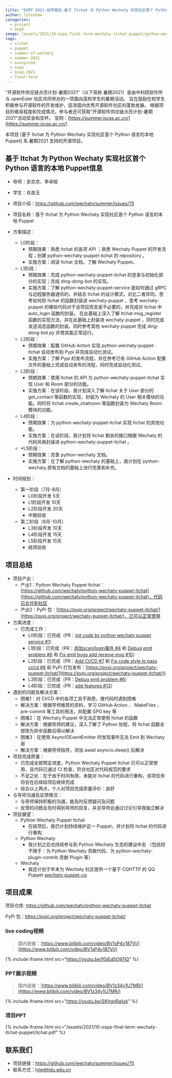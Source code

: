 ```yaml
---
title: "OSPP 2021-结项报告-基于 Itchat 为 Python Wechaty 实现社区首个 Python 语言的本地 Puppet"
author: lyleshaw
categories:
  - project
  - ospp
image: /assets/2021/10-ospp-final-term-wechaty-itchat-puppet/python-wechaty-puppet-itchat.webp
tags:
  - itchat
  - puppet
  - summer-of-wechaty
  - summer-2021
  - ecosystem
  - ospp
  - ospp-2021
  - final-term
---
```


“开源软件供应链点亮计划-暑期2021”（以下简称 暑期2021）是由中科院软件所与 openEuler 社区共同举办的一项面向高校学生的暑期活动。
旨在鼓励在校学生积极参与开源软件的开发维护，促进国内优秀开源软件社区的蓬勃发展。
根据项目的难易程度和完成情况，参与者还可获取“开源软件供应链点亮计划-暑期2021”活动奖金和奖杯。
官网：[https://summer.iscas.ac.cn/](https://summer.iscas.ac.cn/)

本项目 [基于 Itchat 为 Python Wechaty 实现社区首个 Python 语言的本地 Puppet] 系 暑期2021 支持的开源项目。

## 基于 Itchat 为 Python Wechaty 实现社区首个 Python 语言的本地 Puppet信息

- 导师：吴京京、李卓桓
- 学生：肖良玉
- 项目介绍：<https://github.com/wechaty/summer/issues/75>

- 项目名称：基于 Itchat 为 Python Wechaty 实现社区首个 Python 语言的本地 Puppet
- 方案描述：
  - L0阶段：
    - 预期效果：熟悉 Itchat 的各项 API ；熟悉 Wechaty Puppet 的开发流程；创建 python-wechaty-puppet-itchat 的 repository 。
    - 实施方案：阅读 Itchat 文档，了解 Wechaty Puppet。
  - L1阶段：
    - 预期效果：完成 python-wechaty-puppet-itchat 的登录与初始化部分的实现；完成  ding-dong-bot 的实现。
    - 实施方案：了解 python-wechaty-puppet-service 是如何通过 gRPC 与远程服务器通讯的，并结合 Itchat 的设计模式，对比二者异同，思考如何将 Itchat 的函数封装进 wechaty-puppet ，思考 wechaty-puppet 的哪些代码对于该项目而言是不必要的，并完成对 Itchat 中 auto_login 函数的封装。 在此基础上深入了解 Itchat msg_register 函数的实现方法，并在此基础上封装进 wechaty-puppet ，同时完成发送消息函数的封装。同时参考其他 wechaty-puppet 完成 ding-dong-bot.py 并使其能正常运行。
  - L2阶段：
    - 预期效果：配置 GitHub Action 实现 python-wechaty-puppet-itchat 自动发布到  Pypi 并完成自动化测试。
    - 实施方案：了解 Pypi 的发布流程，并在参考已有 GitHub Action 配置文件的基础上完成自动发布的流程，同时完成自动化测试。
  - L3阶段：
    - 预期效果：使用 Itchat 的 API 为 python-wechaty-puppet-itchat 实现 User 和  Room 部分的功能。
    - 实施方案：在该阶段，我计划深入了解 Itchat 关于 User 部分的 get_contact 等函数的实现，封装为 Wechaty 的 User 相关模块的功能。同时将 Itchat create_chatroom 等函数封装为 Wechaty Room 模块的功能。
  - L4阶段：
    - 预期效果：为 python-wechaty-puppet-itchat 实现 Itchat 的其他功能。
    - 实施方案：在该阶段，我计划将 Itchat 剩余的接口根据 Wechaty 的代码风格封装进 python-wechaty-puppet-itchat 。
  - *L5阶段：
    - 预期效果：完善 python-wechaty 文档。
    - 实施方案：在了解 python-wechaty 的基础上，我计划在 python-wechaty 原有文档的基础上进行完善和补充。

- 时间规划：
  - 第一阶段（7月-8月）
    - L0阶段开发 5天
    - L1阶段开发 10天
    - L2阶段开发 20天
    - 中期验收
  - 第二阶段（8月-10月）
    - L3阶段开发 10天
    - L4阶段开发 15天
    - L5阶段开发 15天
    - 结项验收

## 项目总结

- 项目产出：
  - 产出1：Python Wechaty Puppet Itchat：[https://github.com/wechaty/python-wechaty-puppet-itchat](https://github.com/wechaty/python-wechaty-puppet-itchat)，代码已合并到社区
  - 产出2：PyPi 包：[https://pypi.org/project/wechaty-puppet-itchat/](https://pypi.org/project/wechaty-puppet-itchat/)，已可以正常使用
- 方案进度：
  - 已完成工作：  
    - L0阶段：已完成（PR：[init code by python wechaty puppet service #1](https://github.com/wechaty/python-wechaty-puppet-itchat/pull/1)）
    - L1阶段：已完成（PR：[添加scan/login事件 #4](https://github.com/wechaty/python-wechaty-puppet-itchat/pull/4) 和 [Debug emit problem #6](https://github.com/wechaty/python-wechaty-puppet-itchat/pull/6) 和 [Fix emit bugs add receive msg #10](https://github.com/wechaty/python-wechaty-puppet-itchat/pull/10)）
    - L2阶段：已完成（PR：[Add CI/CD #7](https://github.com/wechaty/python-wechaty-puppet-itchat/pull/7) 和 [Fix code style to pass ci/cd #8](https://github.com/wechaty/python-wechaty-puppet-itchat/pull/8) 和 PyPi 打包发布：[https://pypi.org/project/wechaty-puppet-itchat/](https://pypi.org/project/wechaty-puppet-itchat/))
    - L3阶段：已完成（PR：[Debug emit problem #6](https://github.com/wechaty/python-wechaty-puppet-itchat/pull/6)）
    - L4阶段：已完成（PR：[add features #13](https://github.com/wechaty/python-wechaty-puppet-itchat/pull/13)）
- 遇到的问题及解决方案：
  - 困难1：对 CI/CD 中的各项工具不熟悉，推代码时遇到困难
  - 解决方案：根据导师推荐的资料，学习 GitHub Action 、 MakeFiles 、 pre-commit 等工具的用法，并配置 GPG key 等
  - 困难2：在 Wechaty Puppet 中无法正常使用 Itchat 的函数
  - 解决方案：根据导师的建议，深入了解了 Python 协程，将 Itchat 函数全部改为异步函数后得以解决
  - 困难3：在使用 AsyncIOEventEmitter 时发现事件无法 Emit 到 Wechaty 层
  - 解决方案：根据导师指导，添加 await asyncio.sleep() 后解决
- 项目完成质量：
  - 已完成全部预定进度，Python Wechaty Puppet Itchat 已可以正常使用，且代码已通过 CI 检查，符合社区对代码规范的要求
  - 不足之处：在于由于时间有限，未能对 Itchat 的代码进行重构，该项任务将会在后续结项后继续完成
  - 综合以上两点，个人对项目完成质量评价：良好
- 与导师沟通及反馈情况：
  - 与导师保持积极的沟通，能及时反馈疑问及问题
  - 反馈的问题会及时得到导师的回复，并且导师会通过讨论引导我独立解决
- 项目展望：
  - Python Wechaty Puppet Itchat
    - 在结项后，我仍计划持续维护这一 Puppet，并计划将 Itchat 的代码进行重构
  - Python Wechaty
    - 我计划之后也持续参与到 Python Wechaty 生态的建设中去 （包括但不限于：为 Python Wechaty 贡献代码、为 python-wechaty-plugin-contrib 贡献 Plugin 等）
  - Wechaty
    - 我还计划于年末为 Wechaty 社区提供一个基于 CQHTTP 的 QQ Puppet [wechaty-puppet-cq](https://github.com/lyleshaw/wechaty-puppet-cq)

## 项目成果

项目仓库: <https://github.com/wechaty/python-wechaty-puppet-itchat>

PyPi 包：<https://pypi.org/project/wechaty-puppet-itchat/>

### live coding视频

> 国内链接：[https://www.bilibili.com/video/BV1sP4y187Vj/](https://www.bilibili.com/video/BV1sP4y187Vj/)

{% include iframe.html src="https://youtu.be/fGjEd5O97lQ" %}

### PPT展示视频

> 国内链接：[https://www.bilibili.com/video/BV1z34y1U7MR/](https://www.bilibili.com/video/BV1z34y1U7MR/)

{% include iframe.html src="https://youtu.be/SKhgnRaljzk" %}

### 项目PPT

{% include iframe.html src="/assets/2021/10-ospp-final-term-wechaty-itchat-puppet/itchat.pdf" %}

## 联系我们

- 项目链接：<https://github.com/wechaty/summer/issues/75>
- 联系方式：<lyle@hdu.edu.cn>
